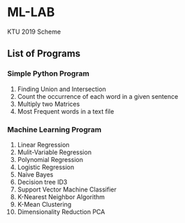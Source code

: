 # ML-LAB
KTU 2019 Scheme 

## List of Programs

### Simple Python Program

1. Finding Union and Intersection
2. Count the occurrence of each word in a given sentence
3. Multiply two Matrices
4. Most Frequent words in a text file

### Machine Learning Program

1. Linear Regression
2. Mulit-Variable Regression
3. Polynomial Regression
6. Logistic Regression
5. Naive Bayes
6. Decision tree ID3
7. Support Vector Machine Classifier
8. K-Nearest Neighbor Algorithm
9. K-Mean Clustering
10. Dimensionality Reduction PCA